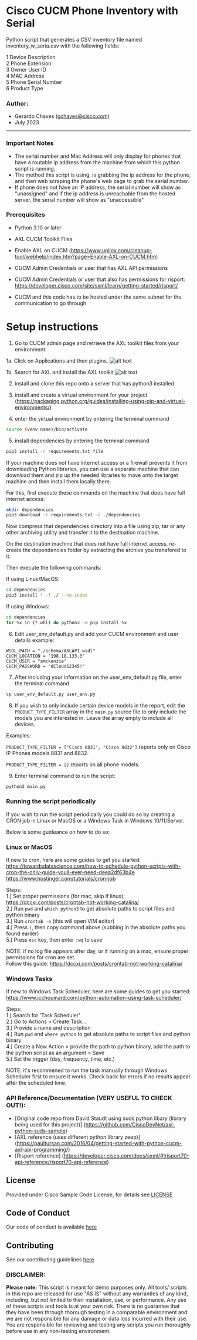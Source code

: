 # Cisco CUCM Phone Inventory with Serial

Python script that generates a CSV inventory file named inventory_w_seria.csv with the following fields:

1 Device Description  
2 Phone Extension  
3 Owner User ID  
4 MAC Address  
5 Phone Serial Number  
6 Product Type

### Author:

- Gerardo Chaves (gchaves@cisco.com)
- July 2023

---

### Important Notes

- The serial number and Mac Address will only display for phones that have a routable ip address from the machine from which this python script is running.
- The method this script is using, is grabbing the ip address for the phone, and then web scraping the phone's web page to grab the serial number.
- If phone does not have an IP address, the serial number will show as "unassigned" and if the ip address is unreachable from the hosted server, the serial number will show as "unaccessible"

### Prerequisites

- Python 3.10 or later
- AXL CUCM Toolkit Files
- Enable AXL on CUCM (https://www.uplinx.com/cleanup-tool/webhelp/index.htm?page=Enable-AXL-on-CUCM.htm)

- CUCM Admin Credentials or user that has AXL API permissions
- CUCM Admin Credentials or user that also has permissions for risport: https://developer.cisco.com/site/sxml/learn/getting-started/risport/
- CUCM and this code has to be hosted under the same subnet for the communication to go through

# Setup instructions

1. Go to CUCM admin page and retrieve the AXL toolkit files from your environment.

1a. Click on Applications and then plugins.
![alt text](images/step1.png)

1b. Search for AXL and install the AXL toolkit
![alt text](images/step2.png)

2. install and clone this repo onto a server that has python3 installed

3. install and create a virtual environment for your project (https://packaging.python.org/guides/installing-using-pip-and-virtual-environments/)

4. enter the virtual environment by entering the terminal command

```sh
source (venv name)/bin/activate
```

5. install dependencies by entering the terminal command

```sh
pip3 install -r requirements.txt file
```

If your machine does not have internet access or a firewall prevents it from downloading Python libraries, you can use a separate machine that can download them and zip up the needed libraries to move onto the target machine and then install them locally there.

For this, first execute these commands on the machine that does have full internet access:

```sh
mkdir dependencies
pip3 download -r requirements.txt -d ./dependencies
```

Now compress that dependencies directory into a file using zip, tar or any other archiving utility and transfer it to the destination machine.

On the destination machine that does not have full internet access, re-create the dependencies folder by extracting the archive you transfered to it.

Then execute the following commands:

If using Linux/MacOS:

```sh
cd dependencies
pip3 install * -f ./ --no-index
```

If using Windows:

```sh
cd dependencies
for %x in (*.whl) do python3 -m pip install %x
```

6. Edit user_env_default.py and add your CUCM environment and user details example:

```
WSDL_PATH = "./schema/AXLAPI.wsdl"
CUCM_LOCATION = "198.18.133.3"
CUCM_USER = "amckenzie"
CUCM_PASSWORD = "dCloud12345!"
```

7. After including your information on the user_env_default.py file, enter the terminal command

```sh
cp user_env_default.py user_env.py
```

8. If you wish to only include certain device models in the report, edit the `PRODUCT_TYPE_FILTER` array in the `main.py` source file to only include the models you are interested in. Leave the array empty to include all devices.

Examples:

`PRODUCT_TYPE_FILTER = ["Cisco 8831", "Cisco 8832"]` reports only on Cisco IP Phones models 8831 and 8832.

`PRODUCT_TYPE_FILTER = []` reports on all phone models.

9. Enter terminal command to run the script:

```sh
python3 main.py
```

### Running the script periodically

If you wish to run the script periodically you could do so by creating a CRON job in Linux or MacOS or a Windows Task in Windows 10/11/Server.

Below is some guideance on how to do so:

### Linux or MacOS

If new to cron, here are some guides to get you started:  
https://towardsdatascience.com/how-to-schedule-python-scripts-with-cron-the-only-guide-youll-ever-need-deea2df63b4e
https://www.hostinger.com/tutorials/cron-job

Steps:  
1.) Set proper permissions (for mac, skip if linux): https://dccxi.com/posts/crontab-not-working-catalina/  
2.) Run `pwd` and `which python3` to get absolute paths to script files and python binary  
3.) Run `crontab -e` (this will open VIM editor)  
4.) Press `i`, then copy command above (subbing in the absolute paths you found earlier)  
5.) Press `esc` key, then enter `:wq` to save

NOTE: if no log file appears after day, or if running on a mac, ensure proper permissions for cron are set.  
Follow this guide: https://dccxi.com/posts/crontab-not-working-catalina/

### Windows Tasks

If new to Windows Task Scheduler, here are some guides to get you started:  
https://www.jcchouinard.com/python-automation-using-task-scheduler/

Steps:  
1.) Search for 'Task Scheduler'  
2.) Go to Actions > Create Task...  
3.) Provide a name and description  
4.) Run `pwd` and `where python` to get absolute paths to script files and python binary  
4.) Create a New Action > provide the path to python binary, add the path to the python script as an argument > Save  
5.) Set the trigger (day, frequency, time, etc.)

NOTE: it's recommened to run the task manually through Windows Scheduler first to ensure it works. Check back for errors if no results appear after the scheduled time.

### API Reference/Documentation (VERY USEFUL TO CHECK OUT!):

- [Original code repo from David Staudt using suds python libary (library being used for this project)] (https://github.com/CiscoDevNet/axl-python-suds-sample)
- [AXL reference (uses different python library zeep)] (https://paultursan.com/2016/04/getting-started-with-python-cucm-axl-api-programming/)
- [Risport reference] (https://developer.cisco.com/docs/sxml/#!risport70-api-reference/risport70-api-reference)

## License

Provided under Cisco Sample Code License, for details see [LICENSE](LICENSE)

## Code of Conduct

Our code of conduct is available [here](CODE_OF_CONDUCT.md)

## Contributing

See our contributing guidelines [here](CONTRIBUTING.md)

### DISCLAIMER:

<b>Please note:</b> This script is meant for demo purposes only. All tools/ scripts in this repo are released for use "AS IS" without any warranties of any kind, including, but not limited to their installation, use, or performance. Any use of these scripts and tools is at your own risk. There is no guarantee that they have been through thorough testing in a comparable environment and we are not responsible for any damage or data loss incurred with their use.
You are responsible for reviewing and testing any scripts you run thoroughly before use in any non-testing environment.
